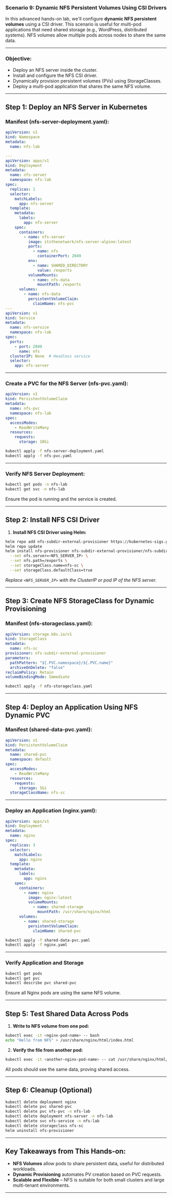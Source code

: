 ### **Scenario 9: Dynamic NFS Persistent Volumes Using CSI Drivers**  

In this advanced hands-on lab, we'll configure **dynamic NFS persistent volumes** using a CSI driver. This scenario is useful for multi-pod applications that need shared storage (e.g., WordPress, distributed systems). NFS volumes allow multiple pods across nodes to share the same data.  

---

### **Objective:**  
- Deploy an NFS server inside the cluster.  
- Install and configure the NFS CSI driver.  
- Dynamically provision persistent volumes (PVs) using StorageClasses.  
- Deploy a multi-pod application that shares the same NFS volume.  

---

## **Step 1: Deploy an NFS Server in Kubernetes**  

### **Manifest (nfs-server-deployment.yaml):**  
```yaml
apiVersion: v1
kind: Namespace
metadata:
  name: nfs-lab

---
apiVersion: apps/v1
kind: Deployment
metadata:
  name: nfs-server
  namespace: nfs-lab
spec:
  replicas: 1
  selector:
    matchLabels:
      app: nfs-server
  template:
    metadata:
      labels:
        app: nfs-server
    spec:
      containers:
        - name: nfs-server
          image: itsthenetwork/nfs-server-alpine:latest
          ports:
            - name: nfs
              containerPort: 2049
          env:
            - name: SHARED_DIRECTORY
              value: /exports
          volumeMounts:
            - name: nfs-data
              mountPath: /exports
      volumes:
        - name: nfs-data
          persistentVolumeClaim:
            claimName: nfs-pvc
---
apiVersion: v1
kind: Service
metadata:
  name: nfs-service
  namespace: nfs-lab
spec:
  ports:
    - port: 2049
      name: nfs
  clusterIP: None  # Headless service
  selector:
    app: nfs-server
```  
---

### **Create a PVC for the NFS Server (nfs-pvc.yaml):**  
```yaml
apiVersion: v1
kind: PersistentVolumeClaim
metadata:
  name: nfs-pvc
  namespace: nfs-lab
spec:
  accessModes:
    - ReadWriteMany
  resources:
    requests:
      storage: 10Gi
```  
```bash
kubectl apply -f nfs-server-deployment.yaml
kubectl apply -f nfs-pvc.yaml
```  
---

### **Verify NFS Server Deployment:**  
```bash
kubectl get pods -n nfs-lab
kubectl get svc -n nfs-lab
```  
Ensure the pod is running and the service is created.  

---

## **Step 2: Install NFS CSI Driver**  

1. **Install NFS CSI Driver using Helm:**  
```bash
helm repo add nfs-subdir-external-provisioner https://kubernetes-sigs.github.io/nfs-subdir-external-provisioner
helm repo update
helm install nfs-provisioner nfs-subdir-external-provisioner/nfs-subdir-external-provisioner \
  --set nfs.server=<NFS_SERVER_IP> \
  --set nfs.path=/exports \
  --set storageClass.name=nfs-sc \
  --set storageClass.defaultClass=true
```  
*Replace `<NFS_SERVER_IP>` with the ClusterIP or pod IP of the NFS server.*  

---

## **Step 3: Create NFS StorageClass for Dynamic Provisioning**  

### **Manifest (nfs-storageclass.yaml):**  
```yaml
apiVersion: storage.k8s.io/v1
kind: StorageClass
metadata:
  name: nfs-sc
provisioner: nfs-subdir-external-provisioner
parameters:
  pathPattern: "${.PVC.namespace}/${.PVC.name}"
  archiveOnDelete: "false"
reclaimPolicy: Retain
volumeBindingMode: Immediate
```  
```bash
kubectl apply -f nfs-storageclass.yaml
```  
---

## **Step 4: Deploy an Application Using NFS Dynamic PVC**  

### **Manifest (shared-data-pvc.yaml):**  
```yaml
apiVersion: v1
kind: PersistentVolumeClaim
metadata:
  name: shared-pvc
  namespace: default
spec:
  accessModes:
    - ReadWriteMany
  resources:
    requests:
      storage: 5Gi
  storageClassName: nfs-sc
```  
---

### **Deploy an Application (nginx.yaml):**  
```yaml
apiVersion: apps/v1
kind: Deployment
metadata:
  name: nginx
spec:
  replicas: 3
  selector:
    matchLabels:
      app: nginx
  template:
    metadata:
      labels:
        app: nginx
    spec:
      containers:
        - name: nginx
          image: nginx:latest
          volumeMounts:
            - name: shared-storage
              mountPath: /usr/share/nginx/html
      volumes:
        - name: shared-storage
          persistentVolumeClaim:
            claimName: shared-pvc
```  
```bash
kubectl apply -f shared-data-pvc.yaml
kubectl apply -f nginx.yaml
```  

---

### **Verify Application and Storage**  
```bash
kubectl get pods
kubectl get pvc
kubectl describe pvc shared-pvc
```  
Ensure all Nginx pods are using the same NFS volume.  

---

## **Step 5: Test Shared Data Across Pods**  

1. **Write to NFS volume from one pod:**  
```bash
kubectl exec -it <nginx-pod-name> -- bash
echo "Hello from NFS" > /usr/share/nginx/html/index.html
```  

2. **Verify the file from another pod:**  
```bash
kubectl exec -it <another-nginx-pod-name> -- cat /usr/share/nginx/html/index.html
```  
All pods should see the same data, proving shared access.  

---

## **Step 6: Cleanup (Optional)**  
```bash
kubectl delete deployment nginx
kubectl delete pvc shared-pvc
kubectl delete pvc nfs-pvc -n nfs-lab
kubectl delete deployment nfs-server -n nfs-lab
kubectl delete svc nfs-service -n nfs-lab
kubectl delete storageclass nfs-sc
helm uninstall nfs-provisioner
```  

---

## **Key Takeaways from This Hands-on:**  
- **NFS Volumes** allow pods to share persistent data, useful for distributed workloads.  
- **Dynamic Provisioning** automates PV creation based on PVC requests.  
- **Scalable and Flexible** – NFS is suitable for both small clusters and large multi-tenant environments.  

---

